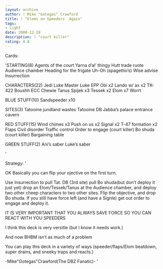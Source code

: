 ```yaml
---
layout: archive
author: ! Mike "Gotegas" Crawford
title: ! "Eloms on Speeders  Again"
tags:
- Light
date: 2000-12-28
description: ! "court killer"
rating: 4.0
---
```

Cards: 

'STARTING(8)
Agents of the court
Yarna d&#8217;al&#8217; thingy
Hutt trade ruote
Audience chamber
Heading for the frigate
Uh-Oh (spagettio&#8217;s)
Wise advise
Insurrection

CHARACTERS(22)
Jedi Luke
Master Luke
EPP Obi x2
Lando w/ ax x2
TK-422
Boushh
ECC Chewie
Tanus Spijek x3
Tessek x2
Elom x7
Worrt

BLUE STUFF(10)
Sandspeeder x10

SITES(3)
Tatooine jundland wastes
Tatooine DB
Jabba&#8217;s palace entrance cavern

RED STUFF(15)
Wind chimes x3
Push on us x2
Signal x2
T-47 formation x2
Flaps
Civil disorder
Traffic control
Order to engage (court killer)
Bo shuda (court killer)
Bargaining table

GREEN STUFF(2)
Ani&#8217;s saber
Luke’s saber

'

Strategy: '

OK Basically you can flip your ojective on the first turn.

Use Insurrection to pull Tat. DB (3rd site) pull Bo shuda(but don&#8217;t deploy it just yet) drop an Elom/Tessek/Tanus at the Audience chamber, and deploy two other cheep characters to two other sites. Flip the objective, and drop Bo shuda. If you still have force left (and have a Signle) get out order to engage and deploy it.

IT IS VERY IMPORTANT THAT YOU ALWAYS SAVE FORCE SO YOU CAN REACT WITH YOU SPEEDERS 

I think this deck is very versitle (but I know it needs work.)

And now BHBM isn’t as much of a problem

You can play this deck in a variety of ways (speeder/flaps/Elom beatdown, super drains, and sneeky traps and reacts.)

-Mike"Gotegas"Crawford(The DBZ Fanatic)- '